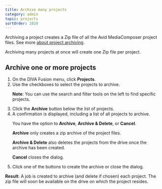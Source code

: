 ```yaml
---
title: Archive many projects
category: admin
topic: projects
sortOrder: 2020
---
```


Archiving a project creates a Zip file of all the Avid MediaComposer project files.
See more [about project archiving](/v3/admin/about-project-archiving.html).

Archiving many projects at once will create one Zip file per project.

## Archive one or more projects

<ol>

  <li>On the DIVA Fusion menu, click <strong>Projects</strong>.</li>

  <li>
    Use the checkboxes to select the projects to archive.
    <p class="note"><strong>Note</strong>: You can use the search and filter tools on the left to find specific projects.</p>
  </li>

  <li>Click the <i class="fa fa-download"></i> <strong>Archive</strong> button below the list of projects.</li>

  <li>
    A confirmation is displayed, including a list of all projects to archive.    
    <p>You have the option to <strong>Archive</strong>, <strong>Archive &amp; Delete</strong>, or <strong>Cancel</strong>.</p>
    <p><strong>Archive</strong> only creates a zip archive of the project files.</p>
    <p><strong>Archive &amp; Delete</strong> also deletes the projects from the drive once the archive has been created.</p>
    <p><strong>Cancel</strong> closes the dialog.</p>
  </li>

  <li>Click one of the buttons to create the archive or close the dialog.</li>

</ol>

<p class="tip tip--result">
  <strong>Result</strong>: A job is created to archive (and delete if chosen) each project.
  The zip file will soon be available on the drive on which the project resides.
</p>
